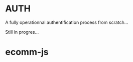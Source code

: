 # AUTH

A fully operationnal authentification process from scratch...

Still in progres...
# ecomm-js
